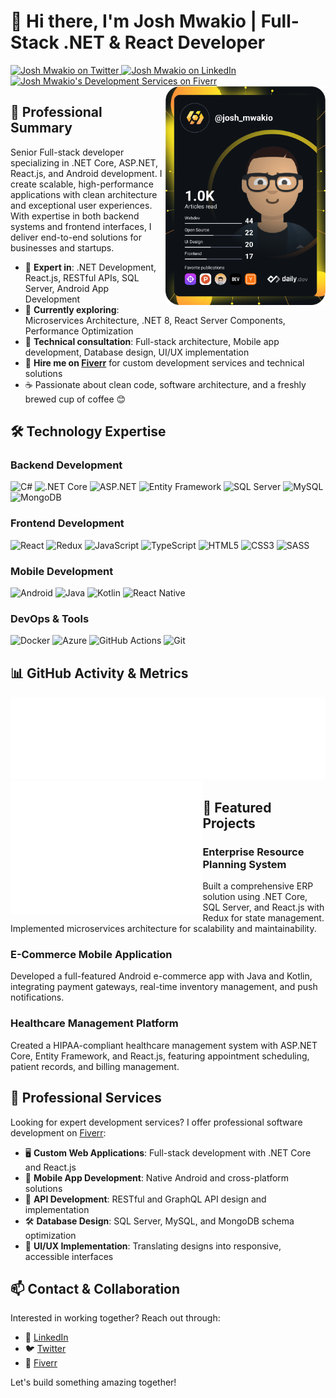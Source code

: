# 👋 Hi there, I'm Josh Mwakio | Full-Stack .NET & React Developer

<div align="left">
  <a href="https://twitter.com/Josh_Mwakio">
    <img
      src="https://img.shields.io/twitter/follow/Josh_Mwakio?label=Twitter&logo=twitter&style=flat-square&color=1da1f2&logoColor=ffffff"
      alt="Josh Mwakio on Twitter"
    />
  </a>
  <a href="https://www.linkedin.com/in/joshmwakio/">
    <img
      src="https://img.shields.io/static/v1?logo=linkedin&style=flat-square&color=0072b1&label=LinkedIn&message=%E2%98%86"
      alt="Josh Mwakio on LinkedIn"
    />
  </a>
  <a href="https://www.fiverr.com/s/BRxmZwd">
    <img
      src="https://img.shields.io/badge/Fiverr-1DBF73?style=flat-square&logo=fiverr&logoColor=white"
      alt="Josh Mwakio's Development Services on Fiverr"
    />
  </a>

  <a href="https://api.daily.dev/get?r=joshmwakio" target="_blank">
    <img
      width="256"
      align="right"
      src="https://github.com/joshmwakio/joshmwakio/blob/main/devcard.svg"
      alt="Josh Mwakio's Developer Card showing coding activity and skills"
    />
  </a>
</div>

## 💼 Professional Summary

Senior Full-stack developer specializing in .NET Core, ASP.NET, React.js, and Android development. I create scalable, high-performance applications with clean architecture and exceptional user experiences. With expertise in both backend systems and frontend interfaces, I deliver end-to-end solutions for businesses and startups.

- 🚀 **Expert in**: .NET Development, React.js, RESTful APIs, SQL Server, Android App Development
- 🌱 **Currently exploring**: Microservices Architecture, .NET 8, React Server Components, Performance Optimization
- 💬 **Technical consultation**: Full-stack architecture, Mobile app development, Database design, UI/UX implementation
- 🔗 **Hire me on [Fiverr](https://www.fiverr.com/s/BRxmZwd)** for custom development services and technical solutions
- ☕ Passionate about clean code, software architecture, and a freshly brewed cup of coffee 😊

## 🛠️ Technology Expertise

### Backend Development
![C#](https://img.shields.io/badge/-C%23-239120?style=flat-square&logo=c-sharp&logoColor=white)
![.NET Core](https://img.shields.io/badge/-.NET_Core-512BD4?style=flat-square&logo=dotnet&logoColor=white)
![ASP.NET](https://img.shields.io/badge/-ASP.NET-5C2D91?style=flat-square&logo=dotnet&logoColor=white)
![Entity Framework](https://img.shields.io/badge/-Entity_Framework-512BD4?style=flat-square&logo=dotnet&logoColor=white)
![SQL Server](https://img.shields.io/badge/-SQL_Server-CC2927?style=flat-square&logo=microsoft-sql-server&logoColor=white)
![MySQL](https://img.shields.io/badge/-MySQL-4479A1?style=flat-square&logo=mysql&logoColor=white)
![MongoDB](https://img.shields.io/badge/-MongoDB-47A248?style=flat-square&logo=mongodb&logoColor=white)

### Frontend Development
![React](https://img.shields.io/badge/-React.js-61DAFB?style=flat-square&logo=react&logoColor=black)
![Redux](https://img.shields.io/badge/-Redux-764ABC?style=flat-square&logo=redux&logoColor=white)
![JavaScript](https://img.shields.io/badge/-JavaScript-F7DF1E?style=flat-square&logo=javascript&logoColor=black)
![TypeScript](https://img.shields.io/badge/-TypeScript-3178C6?style=flat-square&logo=typescript&logoColor=white)
![HTML5](https://img.shields.io/badge/-HTML5-E34F26?style=flat-square&logo=html5&logoColor=white)
![CSS3](https://img.shields.io/badge/-CSS3-1572B6?style=flat-square&logo=css3&logoColor=white)
![SASS](https://img.shields.io/badge/-SASS-CC6699?style=flat-square&logo=sass&logoColor=white)

### Mobile Development
![Android](https://img.shields.io/badge/-Android_Development-3DDC84?style=flat-square&logo=android&logoColor=white)
![Java](https://img.shields.io/badge/-Java-007396?style=flat-square&logo=java&logoColor=white)
![Kotlin](https://img.shields.io/badge/-Kotlin-0095D5?style=flat-square&logo=kotlin&logoColor=white)
![React Native](https://img.shields.io/badge/-React_Native-61DAFB?style=flat-square&logo=react&logoColor=black)

### DevOps & Tools
![Docker](https://img.shields.io/badge/-Docker-2496ED?style=flat-square&logo=docker&logoColor=white)
![Azure](https://img.shields.io/badge/-Azure-0089D6?style=flat-square&logo=microsoft-azure&logoColor=white)
![GitHub Actions](https://img.shields.io/badge/-GitHub_Actions-2088FF?style=flat-square&logo=github-actions&logoColor=white)
![Git](https://img.shields.io/badge/-Git-F05032?style=flat-square&logo=git&logoColor=white)

## 📊 GitHub Activity & Metrics

<img src="/metrics.plugin.languages.details.svg" alt="Josh Mwakio's Programming Language Metrics and Code Distribution">

<img align="left" src="/metrics.plugin.isocalendar.fullyear.svg" alt="Josh Mwakio's GitHub Contribution Calendar" width="61%">

## 🚀 Featured Projects

### Enterprise Resource Planning System
Built a comprehensive ERP solution using .NET Core, SQL Server, and React.js with Redux for state management. Implemented microservices architecture for scalability and maintainability.

### E-Commerce Mobile Application
Developed a full-featured Android e-commerce app with Java and Kotlin, integrating payment gateways, real-time inventory management, and push notifications.

### Healthcare Management Platform
Created a HIPAA-compliant healthcare management system with ASP.NET Core, Entity Framework, and React.js, featuring appointment scheduling, patient records, and billing management.

## 💼 Professional Services

Looking for expert development services? I offer professional software development on [Fiverr](https://www.fiverr.com/s/BRxmZwd):

- 🖥️ **Custom Web Applications**: Full-stack development with .NET Core and React.js
- 📱 **Mobile App Development**: Native Android and cross-platform solutions
- 🔧 **API Development**: RESTful and GraphQL API design and implementation
- 🛠️ **Database Design**: SQL Server, MySQL, and MongoDB schema optimization
- 🎨 **UI/UX Implementation**: Translating designs into responsive, accessible interfaces

## 📫 Contact & Collaboration

Interested in working together? Reach out through:
- 💼 [LinkedIn](https://www.linkedin.com/in/joshmwakio/)
- 🐦 [Twitter](https://twitter.com/Josh_Mwakio)
- 🔗 [Fiverr](https://www.fiverr.com/s/BRxmZwd)

Let's build something amazing together!
